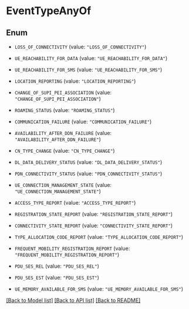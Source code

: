 # EventTypeAnyOf

## Enum


* `LOSS_OF_CONNECTIVITY` (value: `"LOSS_OF_CONNECTIVITY"`)

* `UE_REACHABILITY_FOR_DATA` (value: `"UE_REACHABILITY_FOR_DATA"`)

* `UE_REACHABILITY_FOR_SMS` (value: `"UE_REACHABILITY_FOR_SMS"`)

* `LOCATION_REPORTING` (value: `"LOCATION_REPORTING"`)

* `CHANGE_OF_SUPI_PEI_ASSOCIATION` (value: `"CHANGE_OF_SUPI_PEI_ASSOCIATION"`)

* `ROAMING_STATUS` (value: `"ROAMING_STATUS"`)

* `COMMUNICATION_FAILURE` (value: `"COMMUNICATION_FAILURE"`)

* `AVAILABILITY_AFTER_DDN_FAILURE` (value: `"AVAILABILITY_AFTER_DDN_FAILURE"`)

* `CN_TYPE_CHANGE` (value: `"CN_TYPE_CHANGE"`)

* `DL_DATA_DELIVERY_STATUS` (value: `"DL_DATA_DELIVERY_STATUS"`)

* `PDN_CONNECTIVITY_STATUS` (value: `"PDN_CONNECTIVITY_STATUS"`)

* `UE_CONNECTION_MANAGEMENT_STATE` (value: `"UE_CONNECTION_MANAGEMENT_STATE"`)

* `ACCESS_TYPE_REPORT` (value: `"ACCESS_TYPE_REPORT"`)

* `REGISTRATION_STATE_REPORT` (value: `"REGISTRATION_STATE_REPORT"`)

* `CONNECTIVITY_STATE_REPORT` (value: `"CONNECTIVITY_STATE_REPORT"`)

* `TYPE_ALLOCATION_CODE_REPORT` (value: `"TYPE_ALLOCATION_CODE_REPORT"`)

* `FREQUENT_MOBILITY_REGISTRATION_REPORT` (value: `"FREQUENT_MOBILITY_REGISTRATION_REPORT"`)

* `PDU_SES_REL` (value: `"PDU_SES_REL"`)

* `PDU_SES_EST` (value: `"PDU_SES_EST"`)

* `UE_MEMORY_AVAILABLE_FOR_SMS` (value: `"UE_MEMORY_AVAILABLE_FOR_SMS"`)


[[Back to Model list]](../README.md#documentation-for-models) [[Back to API list]](../README.md#documentation-for-api-endpoints) [[Back to README]](../README.md)


